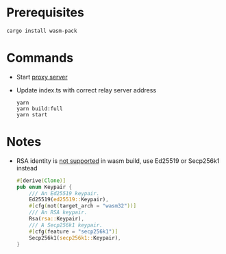 # Prerequisites

```
cargo install wasm-pack
```

# Commands

- Start [proxy server](https://github.com/hanabi1224/mina-rs/tree/playground/playground/mina-p2p-wasm-demo/proxy)

- Update index.ts with correct relay server address

  ```
  yarn
  yarn build:full
  yarn start
  ```

# Notes

- RSA identity is [not supported](https://github.com/libp2p/rust-libp2p/blob/adcfdc0750aca887e8e67ae241358bd30727bef6/core/src/identity.rs#L70) in wasm build, use Ed25519 or Secp256k1 instead

  ```rust
  #[derive(Clone)]
  pub enum Keypair {
      /// An Ed25519 keypair.
      Ed25519(ed25519::Keypair),
      #[cfg(not(target_arch = "wasm32"))]
      /// An RSA keypair.
      Rsa(rsa::Keypair),
      /// A Secp256k1 keypair.
      #[cfg(feature = "secp256k1")]
      Secp256k1(secp256k1::Keypair),
  }
  ```

